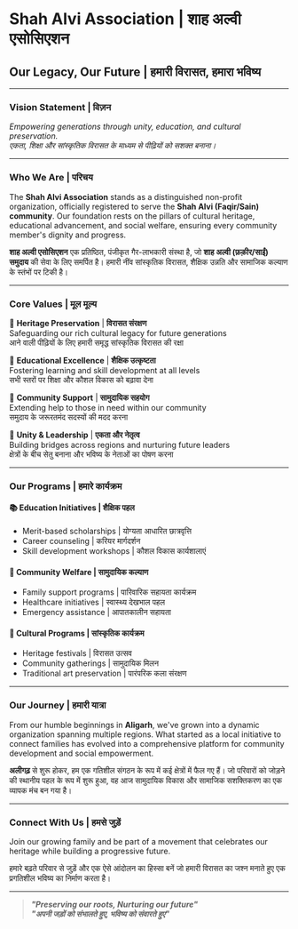 # Shah Alvi Association | शाह अल्वी एसोसिएशन

## Our Legacy, Our Future | हमारी विरासत, हमारा भविष्य

---

### Vision Statement | विज़न
*Empowering generations through unity, education, and cultural preservation.*  
*एकता, शिक्षा और सांस्कृतिक विरासत के माध्यम से पीढ़ियों को सशक्त बनाना।*

---

### Who We Are | परिचय

The **Shah Alvi Association** stands as a distinguished non-profit organization, officially registered to serve the **Shah Alvi (Faqir/Sain) community**. Our foundation rests on the pillars of cultural heritage, educational advancement, and social welfare, ensuring every community member's dignity and progress.

**शाह अल्वी एसोसिएशन** एक प्रतिष्ठित, पंजीकृत गैर-लाभकारी संस्था है, जो **शाह अल्वी (फ़क़ीर/साईं) समुदाय** की सेवा के लिए समर्पित है। हमारी नींव सांस्कृतिक विरासत, शैक्षिक उन्नति और सामाजिक कल्याण के स्तंभों पर टिकी है।

---

### Core Values | मूल मूल्य

🔹 **Heritage Preservation** | **विरासत संरक्षण**  
Safeguarding our rich cultural legacy for future generations  
आने वाली पीढ़ियों के लिए हमारी समृद्ध सांस्कृतिक विरासत की रक्षा

🔹 **Educational Excellence** | **शैक्षिक उत्कृष्टता**  
Fostering learning and skill development at all levels  
सभी स्तरों पर शिक्षा और कौशल विकास को बढ़ावा देना

🔹 **Community Support** | **सामुदायिक सहयोग**  
Extending help to those in need within our community  
समुदाय के जरूरतमंद सदस्यों की मदद करना

🔹 **Unity & Leadership** | **एकता और नेतृत्व**  
Building bridges across regions and nurturing future leaders  
क्षेत्रों के बीच सेतु बनाना और भविष्य के नेताओं का पोषण करना

---

### Our Programs | हमारे कार्यक्रम

#### 📚 Education Initiatives | शैक्षिक पहल
- Merit-based scholarships | योग्यता आधारित छात्रवृत्ति
- Career counseling | करियर मार्गदर्शन
- Skill development workshops | कौशल विकास कार्यशालाएं

#### 🤝 Community Welfare | सामुदायिक कल्याण
- Family support programs | पारिवारिक सहायता कार्यक्रम
- Healthcare initiatives | स्वास्थ्य देखभाल पहल
- Emergency assistance | आपातकालीन सहायता

#### 🌟 Cultural Programs | सांस्कृतिक कार्यक्रम
- Heritage festivals | विरासत उत्सव
- Community gatherings | सामुदायिक मिलन
- Traditional art preservation | पारंपरिक कला संरक्षण

---

### Our Journey | हमारी यात्रा

From our humble beginnings in **Aligarh**, we've grown into a dynamic organization spanning multiple regions. What started as a local initiative to connect families has evolved into a comprehensive platform for community development and social empowerment.

**अलीगढ़** से शुरू होकर, हम एक गतिशील संगठन के रूप में कई क्षेत्रों में फैल गए हैं। जो परिवारों को जोड़ने की स्थानीय पहल के रूप में शुरू हुआ, वह आज सामुदायिक विकास और सामाजिक सशक्तिकरण का एक व्यापक मंच बन गया है।

---

### Connect With Us | हमसे जुड़ें

Join our growing family and be part of a movement that celebrates our heritage while building a progressive future.

हमारे बढ़ते परिवार से जुड़ें और एक ऐसे आंदोलन का हिस्सा बनें जो हमारी विरासत का जश्न मनाते हुए एक प्रगतिशील भविष्य का निर्माण करता है।

---

> ***"Preserving our roots, Nurturing our future"***  
> ***"अपनी जड़ों को संभालते हुए, भविष्य को संवारते हुए"***